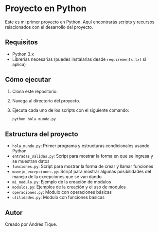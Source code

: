 # Proyecto en Python

Este es mi primer proyecto en Python. Aquí encontrarás scripts y recursos relacionados con el desarrollo del proyecto.

## Requisitos

- Python 3.x
- Librerías necesarias (puedes instalarlas desde `requirements.txt` si aplica)

## Cómo ejecutar

1. Clona este repositorio.
2. Navega al directorio del proyecto.
3. Ejecuta cada uno de los scripts con el siguiente comando:

    ```bash
    python hola_mundo.py
    ```

## Estructura del proyecto

- `hola_mundo.py`: Primer programa y estructuras condicionales usando Python
- `entradas_salidas.py`: Script para mostrar la forma en que se ingresa y se muestran datos
- `funciones.py`: Script para mostrar la forma de crear y llamar funciones
- `manejo_excepciones.py`: Script para mostrar algunas posibilidades del manejo de la excepciones que se van dando
- `mi_modulo.py`: Ejemplo de la creación de modulos
- `modulos.py`: Ejemplos de la creación y el uso de modulos
- `operaciones.py`: Modulo con operaciones básicas
- `utilidades.py`: Modulo con funciones básicas

## Autor

Creado por Andrés Tique.